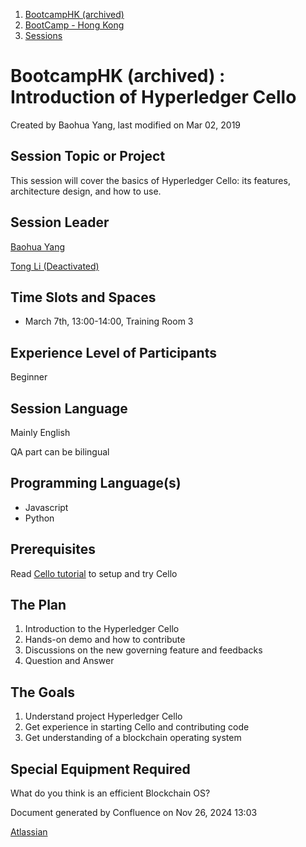 1. [BootcampHK (archived)](index.html)
2. [BootCamp - Hong Kong](BootCamp---Hong-Kong_23102870.html)
3. [Sessions](Sessions_23102905.html)

# BootcampHK (archived) : Introduction of Hyperledger Cello

Created by Baohua Yang, last modified on Mar 02, 2019

## Session Topic or Project

This session will cover the basics of Hyperledger Cello: its features, architecture design, and how to use.

## Session Leader

[Baohua Yang](https://lf-hyperledger.atlassian.net/wiki/people/557058:17d87dbf-05fe-4c1b-84cf-fd69f7fcbb20?ref=confluence)

[Tong Li (Deactivated)](https://lf-hyperledger.atlassian.net/wiki/people/712020:7579aadb-a578-4296-b576-84509b88eb92?ref=confluence)

## Time Slots and Spaces

- March 7th, 13:00-14:00, Training Room 3

## Experience Level of Participants

Beginner

## Session Language

Mainly English

QA part can be bilingual

## Programming Language(s)

- Javascript
- Python

## Prerequisites

Read [Cello tutorial](https://cello.readthedocs.io/en/latest/tutorial/) to setup and try Cello

## The Plan

1. Introduction to the Hyperledger Cello
2. Hands-on demo and how to contribute
3. Discussions on the new governing feature and feedbacks
4. Question and Answer

## The Goals

1. Understand project Hyperledger Cello
2. Get experience in starting Cello and contributing code
3. Get understanding of a blockchain operating system

## Special Equipment Required

What do you think is an efficient Blockchain OS?

Document generated by Confluence on Nov 26, 2024 13:03

[Atlassian](http://www.atlassian.com/)
